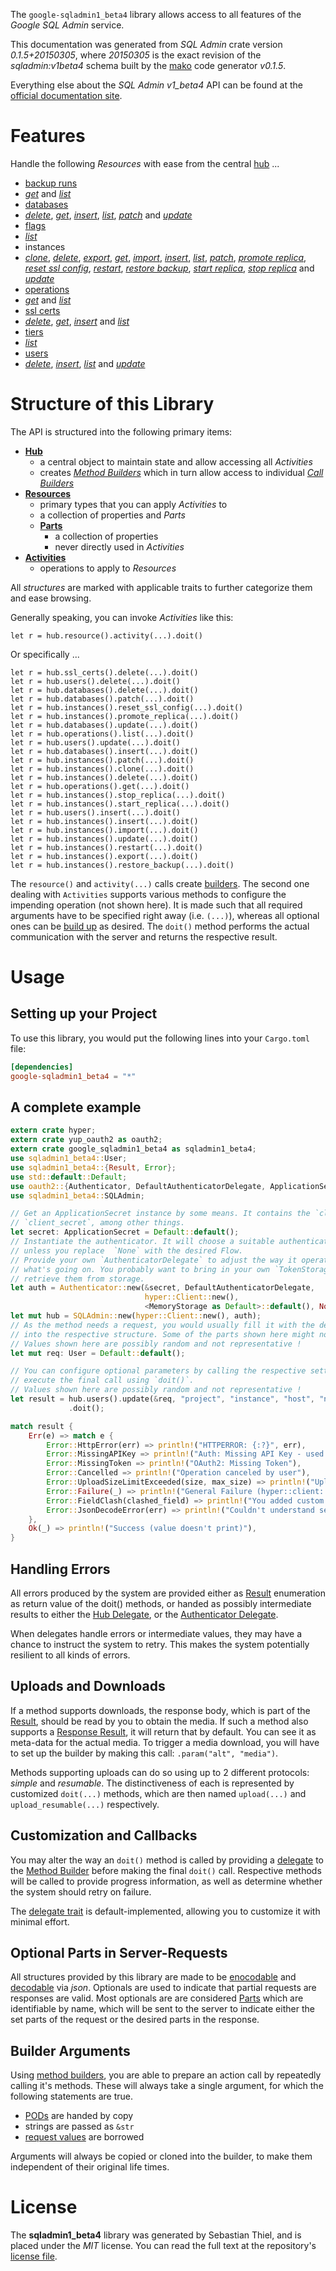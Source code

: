 <!---
DO NOT EDIT !
This file was generated automatically from 'src/mako/api/README.md.mako'
DO NOT EDIT !
-->
The `google-sqladmin1_beta4` library allows access to all features of the *Google SQL Admin* service.

This documentation was generated from *SQL Admin* crate version *0.1.5+20150305*, where *20150305* is the exact revision of the *sqladmin:v1beta4* schema built by the [mako](http://www.makotemplates.org/) code generator *v0.1.5*.

Everything else about the *SQL Admin* *v1_beta4* API can be found at the
[official documentation site](https://developers.google.com/cloud-sql/docs/admin-api/).
# Features

Handle the following *Resources* with ease from the central [hub](http://byron.github.io/google-apis-rs/google_sqladmin1_beta4/struct.SQLAdmin.html) ... 

* [backup runs](http://byron.github.io/google-apis-rs/google_sqladmin1_beta4/struct.BackupRun.html)
 * [*get*](http://byron.github.io/google-apis-rs/google_sqladmin1_beta4/struct.BackupRunGetCall.html) and [*list*](http://byron.github.io/google-apis-rs/google_sqladmin1_beta4/struct.BackupRunListCall.html)
* [databases](http://byron.github.io/google-apis-rs/google_sqladmin1_beta4/struct.Database.html)
 * [*delete*](http://byron.github.io/google-apis-rs/google_sqladmin1_beta4/struct.DatabaseDeleteCall.html), [*get*](http://byron.github.io/google-apis-rs/google_sqladmin1_beta4/struct.DatabaseGetCall.html), [*insert*](http://byron.github.io/google-apis-rs/google_sqladmin1_beta4/struct.DatabaseInsertCall.html), [*list*](http://byron.github.io/google-apis-rs/google_sqladmin1_beta4/struct.DatabaseListCall.html), [*patch*](http://byron.github.io/google-apis-rs/google_sqladmin1_beta4/struct.DatabasePatchCall.html) and [*update*](http://byron.github.io/google-apis-rs/google_sqladmin1_beta4/struct.DatabaseUpdateCall.html)
* [flags](http://byron.github.io/google-apis-rs/google_sqladmin1_beta4/struct.Flag.html)
 * [*list*](http://byron.github.io/google-apis-rs/google_sqladmin1_beta4/struct.FlagListCall.html)
* instances
 * [*clone*](http://byron.github.io/google-apis-rs/google_sqladmin1_beta4/struct.InstanceCloneCall.html), [*delete*](http://byron.github.io/google-apis-rs/google_sqladmin1_beta4/struct.InstanceDeleteCall.html), [*export*](http://byron.github.io/google-apis-rs/google_sqladmin1_beta4/struct.InstanceExportCall.html), [*get*](http://byron.github.io/google-apis-rs/google_sqladmin1_beta4/struct.InstanceGetCall.html), [*import*](http://byron.github.io/google-apis-rs/google_sqladmin1_beta4/struct.InstanceImportCall.html), [*insert*](http://byron.github.io/google-apis-rs/google_sqladmin1_beta4/struct.InstanceInsertCall.html), [*list*](http://byron.github.io/google-apis-rs/google_sqladmin1_beta4/struct.InstanceListCall.html), [*patch*](http://byron.github.io/google-apis-rs/google_sqladmin1_beta4/struct.InstancePatchCall.html), [*promote replica*](http://byron.github.io/google-apis-rs/google_sqladmin1_beta4/struct.InstancePromoteReplicaCall.html), [*reset ssl config*](http://byron.github.io/google-apis-rs/google_sqladmin1_beta4/struct.InstanceResetSslConfigCall.html), [*restart*](http://byron.github.io/google-apis-rs/google_sqladmin1_beta4/struct.InstanceRestartCall.html), [*restore backup*](http://byron.github.io/google-apis-rs/google_sqladmin1_beta4/struct.InstanceRestoreBackupCall.html), [*start replica*](http://byron.github.io/google-apis-rs/google_sqladmin1_beta4/struct.InstanceStartReplicaCall.html), [*stop replica*](http://byron.github.io/google-apis-rs/google_sqladmin1_beta4/struct.InstanceStopReplicaCall.html) and [*update*](http://byron.github.io/google-apis-rs/google_sqladmin1_beta4/struct.InstanceUpdateCall.html)
* [operations](http://byron.github.io/google-apis-rs/google_sqladmin1_beta4/struct.Operation.html)
 * [*get*](http://byron.github.io/google-apis-rs/google_sqladmin1_beta4/struct.OperationGetCall.html) and [*list*](http://byron.github.io/google-apis-rs/google_sqladmin1_beta4/struct.OperationListCall.html)
* [ssl certs](http://byron.github.io/google-apis-rs/google_sqladmin1_beta4/struct.SslCert.html)
 * [*delete*](http://byron.github.io/google-apis-rs/google_sqladmin1_beta4/struct.SslCertDeleteCall.html), [*get*](http://byron.github.io/google-apis-rs/google_sqladmin1_beta4/struct.SslCertGetCall.html), [*insert*](http://byron.github.io/google-apis-rs/google_sqladmin1_beta4/struct.SslCertInsertCall.html) and [*list*](http://byron.github.io/google-apis-rs/google_sqladmin1_beta4/struct.SslCertListCall.html)
* [tiers](http://byron.github.io/google-apis-rs/google_sqladmin1_beta4/struct.Tier.html)
 * [*list*](http://byron.github.io/google-apis-rs/google_sqladmin1_beta4/struct.TierListCall.html)
* [users](http://byron.github.io/google-apis-rs/google_sqladmin1_beta4/struct.User.html)
 * [*delete*](http://byron.github.io/google-apis-rs/google_sqladmin1_beta4/struct.UserDeleteCall.html), [*insert*](http://byron.github.io/google-apis-rs/google_sqladmin1_beta4/struct.UserInsertCall.html), [*list*](http://byron.github.io/google-apis-rs/google_sqladmin1_beta4/struct.UserListCall.html) and [*update*](http://byron.github.io/google-apis-rs/google_sqladmin1_beta4/struct.UserUpdateCall.html)




# Structure of this Library

The API is structured into the following primary items:

* **[Hub](http://byron.github.io/google-apis-rs/google_sqladmin1_beta4/struct.SQLAdmin.html)**
    * a central object to maintain state and allow accessing all *Activities*
    * creates [*Method Builders*](http://byron.github.io/google-apis-rs/google_sqladmin1_beta4/trait.MethodsBuilder.html) which in turn
      allow access to individual [*Call Builders*](http://byron.github.io/google-apis-rs/google_sqladmin1_beta4/trait.CallBuilder.html)
* **[Resources](http://byron.github.io/google-apis-rs/google_sqladmin1_beta4/trait.Resource.html)**
    * primary types that you can apply *Activities* to
    * a collection of properties and *Parts*
    * **[Parts](http://byron.github.io/google-apis-rs/google_sqladmin1_beta4/trait.Part.html)**
        * a collection of properties
        * never directly used in *Activities*
* **[Activities](http://byron.github.io/google-apis-rs/google_sqladmin1_beta4/trait.CallBuilder.html)**
    * operations to apply to *Resources*

All *structures* are marked with applicable traits to further categorize them and ease browsing.

Generally speaking, you can invoke *Activities* like this:

```Rust,ignore
let r = hub.resource().activity(...).doit()
```

Or specifically ...

```ignore
let r = hub.ssl_certs().delete(...).doit()
let r = hub.users().delete(...).doit()
let r = hub.databases().delete(...).doit()
let r = hub.databases().patch(...).doit()
let r = hub.instances().reset_ssl_config(...).doit()
let r = hub.instances().promote_replica(...).doit()
let r = hub.databases().update(...).doit()
let r = hub.operations().list(...).doit()
let r = hub.users().update(...).doit()
let r = hub.databases().insert(...).doit()
let r = hub.instances().patch(...).doit()
let r = hub.instances().clone(...).doit()
let r = hub.instances().delete(...).doit()
let r = hub.operations().get(...).doit()
let r = hub.instances().stop_replica(...).doit()
let r = hub.instances().start_replica(...).doit()
let r = hub.users().insert(...).doit()
let r = hub.instances().insert(...).doit()
let r = hub.instances().import(...).doit()
let r = hub.instances().update(...).doit()
let r = hub.instances().restart(...).doit()
let r = hub.instances().export(...).doit()
let r = hub.instances().restore_backup(...).doit()
```

The `resource()` and `activity(...)` calls create [builders][builder-pattern]. The second one dealing with `Activities` 
supports various methods to configure the impending operation (not shown here). It is made such that all required arguments have to be 
specified right away (i.e. `(...)`), whereas all optional ones can be [build up][builder-pattern] as desired.
The `doit()` method performs the actual communication with the server and returns the respective result.

# Usage

## Setting up your Project

To use this library, you would put the following lines into your `Cargo.toml` file:

```toml
[dependencies]
google-sqladmin1_beta4 = "*"
```

## A complete example

```Rust
extern crate hyper;
extern crate yup_oauth2 as oauth2;
extern crate google_sqladmin1_beta4 as sqladmin1_beta4;
use sqladmin1_beta4::User;
use sqladmin1_beta4::{Result, Error};
use std::default::Default;
use oauth2::{Authenticator, DefaultAuthenticatorDelegate, ApplicationSecret, MemoryStorage};
use sqladmin1_beta4::SQLAdmin;

// Get an ApplicationSecret instance by some means. It contains the `client_id` and 
// `client_secret`, among other things.
let secret: ApplicationSecret = Default::default();
// Instantiate the authenticator. It will choose a suitable authentication flow for you, 
// unless you replace  `None` with the desired Flow.
// Provide your own `AuthenticatorDelegate` to adjust the way it operates and get feedback about 
// what's going on. You probably want to bring in your own `TokenStorage` to persist tokens and
// retrieve them from storage.
let auth = Authenticator::new(&secret, DefaultAuthenticatorDelegate,
                              hyper::Client::new(),
                              <MemoryStorage as Default>::default(), None);
let mut hub = SQLAdmin::new(hyper::Client::new(), auth);
// As the method needs a request, you would usually fill it with the desired information
// into the respective structure. Some of the parts shown here might not be applicable !
// Values shown here are possibly random and not representative !
let mut req: User = Default::default();

// You can configure optional parameters by calling the respective setters at will, and
// execute the final call using `doit()`.
// Values shown here are possibly random and not representative !
let result = hub.users().update(&req, "project", "instance", "host", "name")
             .doit();

match result {
    Err(e) => match e {
        Error::HttpError(err) => println!("HTTPERROR: {:?}", err),
        Error::MissingAPIKey => println!("Auth: Missing API Key - used if there are no scopes"),
        Error::MissingToken => println!("OAuth2: Missing Token"),
        Error::Cancelled => println!("Operation canceled by user"),
        Error::UploadSizeLimitExceeded(size, max_size) => println!("Upload size too big: {} of {}", size, max_size),
        Error::Failure(_) => println!("General Failure (hyper::client::Response doesn't print)"),
        Error::FieldClash(clashed_field) => println!("You added custom parameter which is part of builder: {:?}", clashed_field),
        Error::JsonDecodeError(err) => println!("Couldn't understand server reply - maybe API needs update: {:?}", err),
    },
    Ok(_) => println!("Success (value doesn't print)"),
}

```
## Handling Errors

All errors produced by the system are provided either as [Result](http://byron.github.io/google-apis-rs/google_sqladmin1_beta4/enum.Result.html) enumeration as return value of 
the doit() methods, or handed as possibly intermediate results to either the 
[Hub Delegate](http://byron.github.io/google-apis-rs/google_sqladmin1_beta4/trait.Delegate.html), or the [Authenticator Delegate](http://byron.github.io/google-apis-rs/google_sqladmin1_beta4/../yup-oauth2/trait.AuthenticatorDelegate.html).

When delegates handle errors or intermediate values, they may have a chance to instruct the system to retry. This 
makes the system potentially resilient to all kinds of errors.

## Uploads and Downloads
If a method supports downloads, the response body, which is part of the [Result](http://byron.github.io/google-apis-rs/google_sqladmin1_beta4/enum.Result.html), should be
read by you to obtain the media.
If such a method also supports a [Response Result](http://byron.github.io/google-apis-rs/google_sqladmin1_beta4/trait.ResponseResult.html), it will return that by default.
You can see it as meta-data for the actual media. To trigger a media download, you will have to set up the builder by making
this call: `.param("alt", "media")`.

Methods supporting uploads can do so using up to 2 different protocols: 
*simple* and *resumable*. The distinctiveness of each is represented by customized 
`doit(...)` methods, which are then named `upload(...)` and `upload_resumable(...)` respectively.

## Customization and Callbacks

You may alter the way an `doit()` method is called by providing a [delegate](http://byron.github.io/google-apis-rs/google_sqladmin1_beta4/trait.Delegate.html) to the 
[Method Builder](http://byron.github.io/google-apis-rs/google_sqladmin1_beta4/trait.CallBuilder.html) before making the final `doit()` call. 
Respective methods will be called to provide progress information, as well as determine whether the system should 
retry on failure.

The [delegate trait](http://byron.github.io/google-apis-rs/google_sqladmin1_beta4/trait.Delegate.html) is default-implemented, allowing you to customize it with minimal effort.

## Optional Parts in Server-Requests

All structures provided by this library are made to be [enocodable](http://byron.github.io/google-apis-rs/google_sqladmin1_beta4/trait.RequestValue.html) and 
[decodable](http://byron.github.io/google-apis-rs/google_sqladmin1_beta4/trait.ResponseResult.html) via *json*. Optionals are used to indicate that partial requests are responses 
are valid.
Most optionals are are considered [Parts](http://byron.github.io/google-apis-rs/google_sqladmin1_beta4/trait.Part.html) which are identifiable by name, which will be sent to 
the server to indicate either the set parts of the request or the desired parts in the response.

## Builder Arguments

Using [method builders](http://byron.github.io/google-apis-rs/google_sqladmin1_beta4/trait.CallBuilder.html), you are able to prepare an action call by repeatedly calling it's methods.
These will always take a single argument, for which the following statements are true.

* [PODs][wiki-pod] are handed by copy
* strings are passed as `&str`
* [request values](http://byron.github.io/google-apis-rs/google_sqladmin1_beta4/trait.RequestValue.html) are borrowed

Arguments will always be copied or cloned into the builder, to make them independent of their original life times.

[wiki-pod]: http://en.wikipedia.org/wiki/Plain_old_data_structure
[builder-pattern]: http://en.wikipedia.org/wiki/Builder_pattern
[google-go-api]: https://github.com/google/google-api-go-client

# License
The **sqladmin1_beta4** library was generated by Sebastian Thiel, and is placed 
under the *MIT* license.
You can read the full text at the repository's [license file][repo-license].

[repo-license]: https://github.com/Byron/google-apis-rs/LICENSE.md
